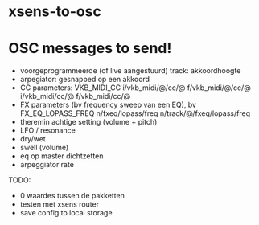 # xsens-to-osc

# OSC messages to send!

* voorgeprogrammeerde (of live aangestuurd) track: akkoordhoogte
* arpegiator: gesnapped op een akkoord
* CC parameters: VKB_MIDI_CC i/vkb_midi/@/cc/@ f/vkb_midi/@/cc/@ i/vkb_midi/cc/@ f/vkb_midi/cc/@
* FX parameters (bv frequency sweep van een EQ), bv FX_EQ_LOPASS_FREQ n/fxeq/lopass/freq n/track/@/fxeq/lopass/freq
* theremin achtige setting (volume + pitch)
* LFO / resonance
* dry/wet
* swell (volume)
* eq op master dichtzetten
* arpeggiator rate

TODO:
* 0 waardes tussen de pakketten
* testen met xsens router
* save config to local storage